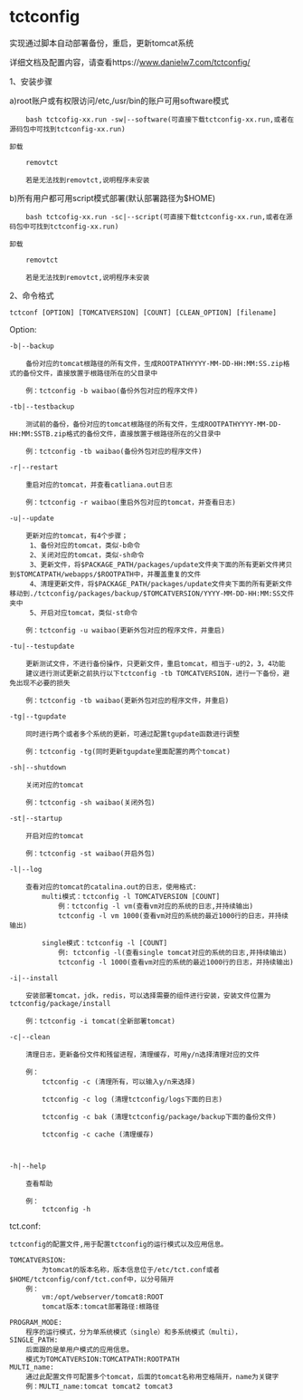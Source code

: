 # tctconfig

实现通过脚本自动部署备份，重启，更新tomcat系统

详细文档及配置内容，请查看https://www.danielw7.com/tctconfig/

1、安装步骤

a)root账户或有权限访问/etc,/usr/bin的账户可用software模式

		bash tctcofig-xx.run -sw|--software(可直接下载tctconfig-xx.run,或者在源码包中可找到tctconfig-xx.run)

	卸载

 		removtct

		若是无法找到removtct,说明程序未安装

b)所有用户都可用script模式部署(默认部署路径为$HOME)

		bash tctcofig-xx.run -sc|--script(可直接下载tctconfig-xx.run,或者在源码包中可找到tctconfig-xx.run)

	卸载

 		removtct

		若是无法找到removtct,说明程序未安装

2、命令格式

	tctconf [OPTION] [TOMCATVERSION] [COUNT] [CLEAN_OPTION] [filename]

Option:

	-b|--backup
        
		备份对应的tomcat根路径的所有文件，生成ROOTPATHYYYY-MM-DD-HH:MM:SS.zip格式的备份文件，直接放置于根路径所在的父目录中

		例：tctconfig -b waibao(备份外包对应的程序文件)

	-tb|--testbackup
    
		测试前的备份，备份对应的tomcat根路径的所有文件，生成ROOTPATHYYYY-MM-DD-HH:MM:SSTB.zip格式的备份文件，直接放置于根路径所在的父目录中

		例：tctconfig -tb waibao(备份外包对应的程序文件)
    
	-r|--restart
    
		重启对应的tomcat，并查看catliana.out日志

		例：tctconfig -r waibao(重启外包对应的tomcat，并查看日志)

	-u|--update

		更新对应的tomcat，有4个步骤；
		 1、备份对应的tomcat，类似-b命令
		 2、关闭对应的tomcat，类似-sh命令
		 3、更新文件，将$PACKAGE_PATH/packages/update文件夹下面的所有更新文件拷贝到$TOMCATPATH/webapps/$ROOTPATH中，并覆盖重复的文件
		 4、清理更新文件，将$PACKAGE_PATH/packages/update文件夹下面的所有更新文件移动到./tctconfig/packages/backup/$TOMCATVERSION/YYYY-MM-DD-HH:MM:SS文件夹中
		 5、开启对应tomcat，类似-st命令
		
		例：tctconfig -u waibao(更新外包对应的程序文件，并重启)

	-tu|--testupdate
    
		更新测试文件，不进行备份操作，只更新文件，重启tomcat，相当于-u的2，3，4功能
		建议进行测试更新之前执行以下tctconfig -tb TOMCATVERSION，进行一下备份，避免出现不必要的损失

		例：tctconfig -tb waibao(更新外包对应的程序文件，并重启)
	
	-tg|--tgupdate

		同时进行两个或者多个系统的更新，可通过配置tgupdate函数进行调整

		例：tctconfig -tg(同时更新tgupdate里面配置的两个tomcat)

	-sh|--shutdown

		关闭对应的tomcat

		例：tctconfig -sh waibao(关闭外包)
    
	-st|--startup
    
		开启对应的tomcat

		例：tctconfig -st waibao(开启外包)

	-l|--log
    
		查看对应的tomcat的catalina.out的日志，使用格式:
			multi模式：tctconfig -l TOMCATVERSION [COUNT]
				例：tctconfig -l vm(查看vm对应的系统的日志,并持续输出)
		    	tctconfig -l vm 1000(查看vm对应的系统的最近1000行的日志，并持续输出)	
			
			single模式：tctconfig -l [COUNT]
				例: tctconfig -l(查看single tomcat对应的系统的日志,并持续输出)
                tctconfig -l 1000(查看vm对应的系统的最近1000行的日志，并持续输出)

 	-i|--install

		安装部署tomcat，jdk，redis，可以选择需要的组件进行安装，安装文件位置为tctconfig/package/install

		例：tctconfig -i tomcat(全新部署tomcat)
    
	-c|--clean
    
		清理日志，更新备份文件和残留进程，清理缓存，可用y/n选择清理对应的文件

		例：
			tctconfig -c (清理所有，可以输入y/n来选择)

			tctconfig -c log (清理tctconfig/logs下面的日志)

			tctconfig -c bak (清理tctconfig/package/backup下面的备份文件)

			tctconfig -c cache (清理缓存)



	-h|--help 
    
		查看帮助

		例：
			tctconfig -h

tct.conf:
	
	tctconfig的配置文件,用于配置tctconfig的运行模式以及应用信息。
	
	TOMCATVERSION:
        	为tomcat的版本名称，版本信息位于/etc/tct.conf或者$HOME/tctconfig/conf/tct.conf中，以分号隔开
        例：
        	vm:/opt/webserver/tomcat8:ROOT
        	tomcat版本:tomcat部署路径:根路径

	PROGRAM_MODE:
		程序的运行模式，分为单系统模式（single）和多系统模式（multi），
	SINGLE_PATH:
		后面跟的是单用户模式的应用信息。
		模式为TOMCATVERSION:TOMCATPATH:ROOTPATH
	MULTI_name:
		通过此配置文件可配置多个tomcat，后面的tomcat名称用空格隔开，name为关键字
		例：MULTI_name:tomcat tomcat2 tomcat3

